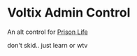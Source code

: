 # Voltix Admin Control

 An alt control for [Prison Life](https://www.roblox.com/games/155615604/Prison-Life)

 don't skid.. just learn or wtv
